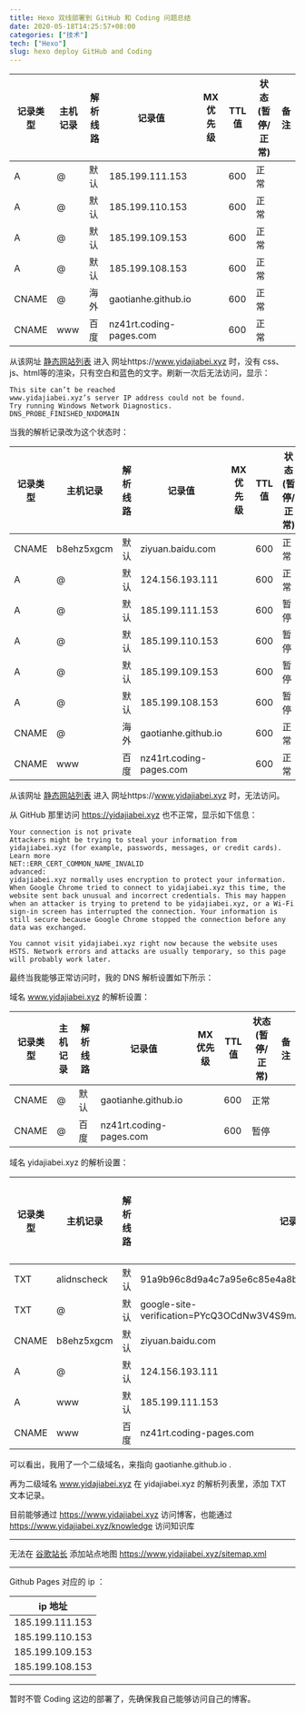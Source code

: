 ```yaml
---
title: Hexo 双线部署到 GitHub 和 Coding 问题总结
date: 2020-05-18T14:25:57+08:00
categories: ["技术"]
tech: ["Hexo"]
slug: hexo deploy GitHub and Coding
---
```


| 记录类型 | 主机记录 | 解析线路 | 记录值                  | MX优先级 | TTL值 | 状态(暂停/正常) | 备注 |
| -------- | -------- | -------- | ----------------------- | -------- | ----- | --------------- | ---- |
| A        | @        | 默认     | 185.199.111.153         |          | 600   | 正常            |      |
| A        | @        | 默认     | 185.199.110.153         |          | 600   | 正常            |      |
| A        | @        | 默认     | 185.199.109.153         |          | 600   | 正常            |      |
| A        | @        | 默认     | 185.199.108.153         |          | 600   | 正常            |      |
| CNAME    | @        | 海外     | gaotianhe.github.io     |          | 600   | 正常            |      |
| CNAME    | www      | 百度     | nz41rt.coding-pages.com |          | 600   | 正常            |      |

从该网址 [静态网站列表](https://yidajiabei.coding.net/p/yidajiabei/cd/website/static) 进入 网址https://www.yidajiabei.xyz 时，没有 css、js、html等的渲染，只有空白和蓝色的文字。刷新一次后无法访问，显示：

```
This site can’t be reached
www.yidajiabei.xyz’s server IP address could not be found.
Try running Windows Network Diagnostics.
DNS_PROBE_FINISHED_NXDOMAIN
```

当我的解析记录改为这个状态时：

| 记录类型 | 主机记录   | 解析线路 | 记录值                  | MX优先级 | TTL值 | 状态(暂停/正常) | 备注 |
| -------- | ---------- | -------- | ----------------------- | -------- | ----- | --------------- | ---- |
| CNAME    | b8ehz5xgcm | 默认     | ziyuan.baidu.com        |          | 600   | 正常            |      |
| A        | @          | 默认     | 124.156.193.111         |          | 600   | 正常            |      |
| A        | @          | 默认     | 185.199.111.153         |          | 600   | 暂停            |      |
| A        | @          | 默认     | 185.199.110.153         |          | 600   | 暂停            |      |
| A        | @          | 默认     | 185.199.109.153         |          | 600   | 暂停            |      |
| A        | @          | 默认     | 185.199.108.153         |          | 600   | 暂停            |      |
| CNAME    | @          | 海外     | gaotianhe.github.io     |          | 600   | 正常            |      |
| CNAME    | www        | 百度     | nz41rt.coding-pages.com |          | 600   | 正常            |      |

从该网址 [静态网站列表](https://yidajiabei.coding.net/p/yidajiabei/cd/website/static) 进入 网址https://www.yidajiabei.xyz 时，无法访问。

从 GitHub 那里访问 https://yidajiabei.xyz 也不正常，显示如下信息：

```
Your connection is not private
Attackers might be trying to steal your information from yidajiabei.xyz (for example, passwords, messages, or credit cards). Learn more
NET::ERR_CERT_COMMON_NAME_INVALID
advanced:
yidajiabei.xyz normally uses encryption to protect your information. When Google Chrome tried to connect to yidajiabei.xyz this time, the website sent back unusual and incorrect credentials. This may happen when an attacker is trying to pretend to be yidajiabei.xyz, or a Wi-Fi sign-in screen has interrupted the connection. Your information is still secure because Google Chrome stopped the connection before any data was exchanged.

You cannot visit yidajiabei.xyz right now because the website uses HSTS. Network errors and attacks are usually temporary, so this page will probably work later.
```

最终当我能够正常访问时，我的 DNS 解析设置如下所示：

域名 www.yidajiabei.xyz 的解析设置：

| 记录类型 | 主机记录 | 解析线路 | 记录值                  | MX优先级 | TTL值 | 状态(暂停/正常) | 备注 |
| -------- | -------- | -------- | ----------------------- | -------- | ----- | --------------- | ---- |
| CNAME    | @        | 默认     | gaotianhe.github.io     |          | 600   | 正常            |      |
| CNAME    | @        | 百度     | nz41rt.coding-pages.com |          | 600   | 暂停            |      |



域名 yidajiabei.xyz 的解析设置：

| 记录类型 | 主机记录    | 解析线路 | 记录值                                                       | MX优先级 | TTL值 | 状态(暂停/正常) | 备注 |
| -------- | ----------- | -------- | ------------------------------------------------------------ | -------- | ----- | --------------- | ---- |
| TXT      | alidnscheck | 默认     | 91a9b96c8d9a4c7a95e6c85e4a8b793d                             |          | 600   | 正常            |      |
| TXT      | @           | 默认     | google-site-verification=PYcQ3OCdNw3V4S9mA4oesqV7wPGXSC10PavQJRlg_ek | 600      | 正常  |                 |      |
| CNAME    | b8ehz5xgcm  | 默认     | ziyuan.baidu.com                                             |          | 600   | 正常            |      |
| A        | @           | 默认     | 124.156.193.111                                              |          | 600   | 暂停            |      |
| A        | www         | 默认     | 185.199.111.153                                              |          | 600   | 正常            |      |
| CNAME    | www         | 百度     | nz41rt.coding-pages.com                                      |          | 600   | 暂停            |      |

可以看出，我用了一个二级域名，来指向 gaotianhe.github.io .

再为二级域名 www.yidajiabei.xyz 在 yidajiabei.xyz 的解析列表里，添加 TXT 文本记录。

目前能够通过 https://www.yidajiabei.xyz 访问博客，也能通过 https://www.yidajiabei.xyz/knowledge 访问知识库

---

无法在 [谷歌站长](https://search.google.com/search-console?resource_id=sc-domain%3Ayidajiabei.xyz) 添加站点地图 https://www.yidajiabei.xyz/sitemap.xml



---

Github Pages 对应的 ip ：

| ip 地址         |
| --------------- |
| 185.199.111.153 |
| 185.199.110.153 |
| 185.199.109.153 |
| 185.199.108.153 |

---

暂时不管 Coding 这边的部署了，先确保我自己能够访问自己的博客。